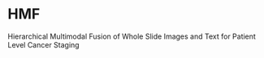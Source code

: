 # HMF
Hierarchical Multimodal Fusion of Whole Slide Images and Text for Patient Level Cancer Staging
